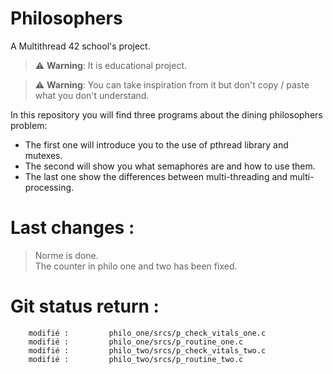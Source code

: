 # Philosophers
A Multithread 42 school's project. 

> :warning: **Warning**: It is educational project.

> :warning: **Warning**: You can take inspiration from it but don't copy / paste what you don't understand.

In this repository you will find three programs about the dining philosophers problem:  
* The first one will introduce you to the use of pthread library and mutexes.  
* The second will show you what semaphores are and how to use them.  
* The last one show the differences between multi-threading and multi-processing.  

# Last changes :
> Norme is done.  
> The counter in philo one and two has been fixed.   

# Git status return :

        modifié :         philo_one/srcs/p_check_vitals_one.c
        modifié :         philo_one/srcs/p_routine_one.c
        modifié :         philo_two/srcs/p_check_vitals_two.c
        modifié :         philo_two/srcs/p_routine_two.c
